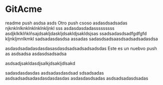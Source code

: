 # GitAcme
readme push
asdsa
asds
Otro push
csoso
asdasdsadsadas
njknklnlknklnklnklnkljnkl
sss
asdasdasdadasssssssss
asdjklklklñklñsajdsakljdaskljdsakldjsakldsjsas
ssadsadasdsadfgdfgfd
kljnkljmnlkmkl
sadsadasdasdsa
assadas
sadasdsadsaasdsadsadsadasdsa

asdasdsadadasdasdasasdasdsadsadsadsadsdas
Este es un nuebvo push
as
asdsadsa
asdasdsadsadsa

asdsadjsakldasdjsalkjdsakljdlsakd


sadasdasdasdas
asdsadasdasdsad
sdsadsadas
asdsadsadsadasdasdasdasdas
asdasdasdsadas
asdsadsadasdsadas
